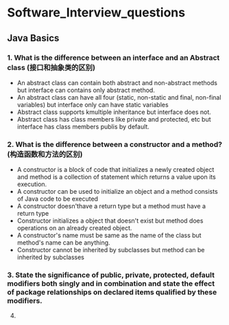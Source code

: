 # Software_Interview_questions

## Java Basics

### 1. What is the difference between an interface and an Abstract class (接口和抽象类的区别)
  
   - An abstract class can contain both abstract and non-abstract methods but interface can contains only abstract method.
   - An abstract class can have all four (static, non-static and final, non-final variables) but interface only can have
     static variables
   - Abstract class supports kmultiple inheritance but interface does not.
   - Abstract class has class members like private and protected, etc but interface has class members publis by default.
   
### 2. What is the difference between a constructor and a method? (构造函数和方法的区别)

   - A constructor is a block of code that initializes a newly created object and method is a collection of statement which       returns a value upon its execution.
   - A constructor can be used to initialize an object and a method consists of Java code to be executed
   - A constructor doesn'thave a return type but a method must have a return type
   - Constructor initializes a object that doesn't exist but method does operations on an already created object.
   - A constructor's name must be same as the name of the class but method's name can be anything.
   - Constructor cannot be inherited by subclasses but method can be inherited by subclasses
   
### 3. State the significance of public, private, protected, default modifiers both singly and in combination and state the effect    of package relationships on declared items qualified by these modifiers.

   
   
4. 
